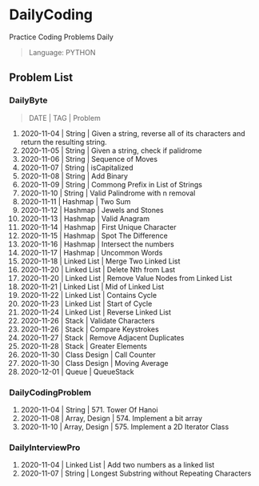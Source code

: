 # DailyCoding

Practice Coding Problems Daily

> Language: PYTHON

## Problem List

### DailyByte

> DATE | TAG | Problem

1. 2020-11-04 | String | Given a string, reverse all of its characters and return the resulting string.
2. 2020-11-05 | String | Given a string, check if palidrome
3. 2020-11-06 | String | Sequence of Moves
4. 2020-11-07 | String | isCapitalized
5. 2020-11-08 | String | Add Binary
6. 2020-11-09 | String | Commong Prefix in List of Strings
7. 2020-11-10 | String | Valid Palindrome with n removal
8. 2020-11-11 | Hashmap | Two Sum
9. 2020-11-12 | Hashmap | Jewels and Stones
10. 2020-11-13 | Hashmap | Valid Anagram
11. 2020-11-14 | Hashmap | First Unique Character
12. 2020-11-15 | Hashmap | Spot The Difference
13. 2020-11-16 | Hashmap | Intersect the numbers
14. 2020-11-17 | Hashmap | Uncommon Words
15. 2020-11-18 | Linked List | Merge Two Linked List
16. 2020-11-20 | Linked List | Delete Nth from Last
17. 2020-11-20 | Linked List | Remove Value Nodes from Linked List
18. 2020-11-21 | Linked List | Mid of Linked List
19. 2020-11-22 | Linked List | Contains Cycle
20. 2020-11-23 | Linked List | Start of Cycle
21. 2020-11-24 | Linked List | Reverse Linked List
22. 2020-11-26 | Stack | Validate Characters
23. 2020-11-26 | Stack | Compare Keystrokes
24. 2020-11-27 | Stack | Remove Adjacent Duplicates
25. 2020-11-28 | Stack | Greater Elements
26. 2020-11-30 | Class Design | Call Counter
27. 2020-11-30 | Class Design | Moving Average
28. 2020-12-01 | Queue | QueueStack

### DailyCodingProblem

1. 2020-11-04 | String | 571. Tower Of Hanoi
2. 2020-11-08 | Array, Design | 574. Implement a bit array
3. 2020-11-10 | Array, Design | 575. Implement a 2D Iterator Class

### DailyInterviewPro

1. 2020-11-04 | Linked List | Add two numbers as a linked list
2. 2020-11-07 | String | Longest Substring without Repeating Characters
